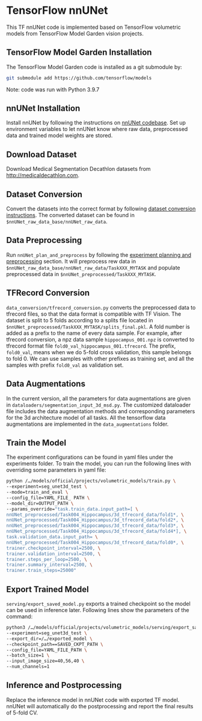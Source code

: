 # TensorFlow nnUNet 
This TF nnUNet code is implemented based on TensorFlow volumetric models from TensorFlow Model Garden vision projects. 

## TensorFlow Model Garden Installation
The TensorFlow Model Garden code is installed as a git submodule by:
```bash
git submodule add https://github.com/tensorflow/models
```
Note: code was run with Python 3.9.7

## nnUNet Installation
Install nnUNet by following the instructions on [nnUNet codebase](https://github.com/MIC-DKFZ/nnUNet). Set up environment variables to let nnUNet know where raw data, preprocessed data and trained model weights are stored.

## Download Dataset
Download Medical Segmentation Decathlon datasets from http://medicaldecathlon.com. 

## Dataset Conversion
Convert the datasets into the correct format by following [dataset conversion instructions](https://github.com/MIC-DKFZ/nnUNet/blob/master/documentation/dataset_conversion.md). The converted dataset can be found in `$nnUNet_raw_data_base/nnUNet_raw_data`.

## Data Preprocessing
Run `nnUNet_plan_and_preprocess` by following the [experiment planning and preprocessing](https://github.com/MIC-DKFZ/nnUNet#experiment-planning-and-preprocessing) section. It will preprocess rew data in `$nnUNet_raw_data_base/nnUNet_raw_data/TaskXXX_MYTASK` and populate preprocessed data in `$nnUNet_preprocessed/TaskXXX_MYTASK`.

## TFRecord Conversion
`data_conversion/tfrecord_conversion.py` converts the preprocessed data to tfrecord files, so that the data format is compatible with TF Vision. The dataset is split to 5 folds according to a splits file located in `$nnUNet_preprocessed/TaskXXX_MYTASK/splits_final.pkl`. A fold number is added as a prefix to the name of every data sample. For example, after tfrecord conversion, a npz data sample `hippocampus_001.npz` is converted to tfrecord format file `fold0_val_hippocampus_001.tfrecord`. The prefix, `fold0_val`, means when we do 5-fold cross validation, this sample belongs to fold 0. We can use samples with other prefixes as training set, and all the samples with prefix `fold0_val` as validation set. 

## Data Augmentations
In the current version, all the parameters for data augmentations are given in `dataloaders/segmentation_input_3d_msd.py`. The customized dataloader file includes the data augmentation methods and corresponding parameters for the 3d architecture model of all tasks. All the tensorflow data augmentations are implemented in the `data_augmentations` folder.

## Train the Model 
The experiment configurations can be found in yaml files under the experiments folder. To train the model, you can run the following lines with overriding some parameters in yaml file:

```bash
python /…/models/official/projects/volumetric_models/train.py \
--experiment=seg_unet3d_test \
--mode=train_and_eval \
--config_file=YAML_FILE_ PATH \
--model_dir=OUTPUT_PATH \
--params_override="task.train_data.input_path=[ \
nnUNet_preprocessed/Task004_Hippocampus/3d_tfrecord_data/fold1*, \
nnUNet_preprocessed/Task004_Hippocampus/3d_tfrecord_data/fold2*, \
nnUNet_preprocessed/Task004_Hippocampus/3d_tfrecord_data/fold3*, \
nnUNet_preprocessed/Task004_Hippocampus/3d_tfrecord_data/fold4*], \
task.validation_data.input_path= \
nnUNet_preprocessed/Task004_Hippocampus/3d_tfrecord_data/fold0*, \
trainer.checkpoint_interval=2500, \
trainer.validation_interval=2500, \
trainer.steps_per_loop=2500, \
trainer.summary_interval=2500, \
trainer.train_steps=25000"
```

## Export Trained Model
`serving/export_saved_model.py` exports a trained checkpoint so the model can be used in inference later. Following lines show the parameters of the command:

```bash
python3 /…/models/official/projects/volumetric_models/serving/export_saved_model.py \
--experiment=seg_unet3d_test \
--export_dir=/…/exported_model \
--checkpoint_path==SAVED_CKPT_PATH \
--config_file=YAML_FILE_PATH \
--batch_size=1 \
--input_image_size=40,56,40 \
--num_channels=1
```

## Inference and Postprocessing
Replace the inference model in nnUNet code with exported TF model. nnUNet will automatically do the postprocessing and report the final results of 5-fold CV.



